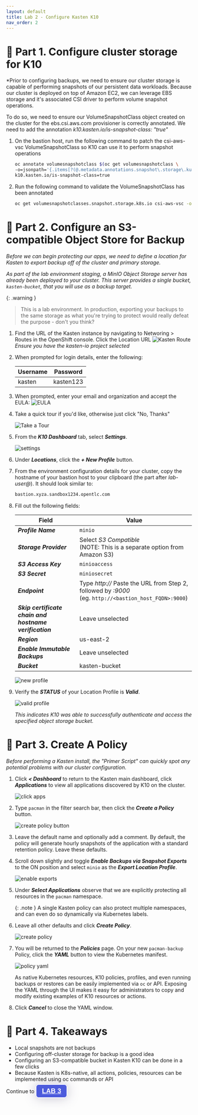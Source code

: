 ```yaml
---
layout: default
title: Lab 2 - Configure Kasten K10
nav_order: 2
---
```


📖 Part 1. Configure cluster storage for K10
======================================
*Prior to configuring backups, we need to ensure our cluster storage is capable of performing snapshots of our persistent data workloads.
Because our cluster is deployed on top of Amazon EC2, we can leverage EBS storage and it's associated CSI driver to perform volume snapshot operations.

To do so, we need to ensure our VolumeSnapshotClass object created on the cluster for the ebs.csi.aws.com provisioner is correctly annotated.  We need to add the annotation
_k10.kasten.io/is-snapshot-class: "true"_

1. On the bastion host, run the following command to patch the csi-aws-vsc VolumeSnapshotClass so K10 can use it to perform snapshot operations

    ```bash
    oc annotate volumesnapshotclass $(oc get volumesnapshotclass \
    -o=jsonpath='{.items[?(@.metadata.annotations.snapshot\.storage\.kubernetes\.io\/is-default-class=="true")].metadata.name}') \
    k10.kasten.io/is-snapshot-class=true
    ```

2. Run the following command to validate the VolumeSnapshotClass has been annotated

    ```bash
    oc get volumesnapshotclasses.snapshot.storage.k8s.io csi-aws-vsc -o yaml
    ```

📖 Part 2. Configure an S3-compatible Object Store for Backup
======================================

*Before we can begin protecting our apps, we need to define a location for Kasten to export backup off of the cluster and primary storage.*

*As part of the lab environment staging, a MinIO Object Storage server has already been deployed to your cluster. This server provides a single bucket, `kasten-bucket`, that you will use as a backup target.*

  {: .warning }
  > This is a lab environment. In production, exporting your backups to the same storage as what you're trying to protect would really defeat the purpose - don't you think?

1.  Find the URL of the Kasten instance by navigating to Networing > Routes in the OpenShift console. Click the Location URL
    ![Kasten Route](./assets/images/kasten_route.png)
    *Ensure you have the kasten-io project selected*

2.  When prompted for login details, enter the following:

      | **Username** | **Password** |
      |---|---|
      | kasten | kasten123 |

3. When prompted, enter your email and organization and accept the EULA:
   ![EULA](./assets/images/eula.png)

4. Take a quick tour if you'd like, otherwise just click "No, Thanks"

    ![Take a Tour](./assets/images/take_a_tour.png)

5.  From the ***K10 Dashboard*** tab, select ***Settings***.

    ![settings](./assets/images/settings.png)

6. Under ***Locations***, click the ***+ New Profile*** button.

7. From the environment configuration details for your cluster, copy the hostname of your bastion host to your clipboard (the part after _lab-user@_). It should look similar to:

    ```bash
    bastion.xyza.sandbox1234.opentlc.com
    ```

5. Fill out the following fields:

    | **Field** | **Value** |
    |---|---|
    | ***Profile Name*** | `minio` |
    | ***Storage Provider*** | Select *S3 Compatible*<br>(NOTE: This is a separate option from Amazon S3) |
    | ***S3 Access Key*** | `minioaccess` |
    | ***S3 Secret*** | `miniosecret` |
    | ***Endpoint*** | Type _http://_ Paste the URL from Step 2, followed by _:9000_<br>(eg. `http://<bastion_host_FQDN>:9000`) |
    | ***Skip certificate chain and hostname verification***| Leave unselected |
    | ***Region*** | us-east-2 |
    | ***Enable Immutable Backups*** | Leave unselected |
    | ***Bucket*** | kasten-bucket |

    ![new profile](./assets/images/new-profile.png)

7. Verify the ***STATUS*** of your Location Profile is ***Valid***.

    ![valid profile](./assets/images/valid-profile.png)

    *This indicates K10 was able to successfully authenticate and access the specified object storage bucket.*

📖 Part 3. Create A Policy
==========================

*Before performing a Kasten install, the "Primer Script" can quickly spot any potential problems with our cluster configuration.*

1. Click ***< Dashboard*** to return to the Kasten main dashboard, click ***Applications*** to view all applications discovered by K10 on the cluster.

    ![click apps](./assets/images/click-apps.png)

2. Type `pacman` in the filter search bar, then click the ***Create a Policy*** button.

    ![create policy button](./assets/images/create-policy-button.png)

3. Leave the default name and optionally add a comment.  By default, the policy will generate hourly snapshots of the application with a standard retention policy. Leave these defaults.

4. Scroll down slightly and toggle ***Enable Backups via Snapshot Exports*** to the ON position and select `minio` as the ***Export Location Profile***.

    ![enable exports](./assets/images/enable-exports.png)

5. Under ***Select Applications*** observe that we are explicitly protecting all resources in the `pacman` namespace.

    {: .note }
    A single Kasten policy can also protect multiple namespaces, and can even do so dynamically via Kubernetes labels.

6. Leave all other defaults and click ***Create Policy***.

    ![create policy](./assets/images/create-policy.png)

7. You will be returned to the ***Policies*** page. On your new `pacman-backup` Policy, click the ***YAML*** button to view the Kubernetes manifest.

    ![policy yaml](./assets/images/policy-yaml.png)

    As native Kubernetes resources, K10 policies, profiles, and even running backups or restores can be easily implemented via `oc` or API. Exposing the YAML through the UI makes it easy for administrators to copy and modify existing examples of K10 resources or actions.

8. Click ***Cancel*** to close the YAML window.


🏁 Part 4. Takeaways
====================

- Local snapshots are not backups
- Configuring off-cluster storage for backup is a good idea
- Configuring an S3-compatible bucket in Kasten K10 can be done in a few clicks
- Because Kasten is K8s-native, all actions, policies, resources can be implemented using oc commands or API

<div>
Continue to 
<a style="z-index:999999;padding:7px 15px;border-width:2px;border-style:solid;border-radius:8px;font-weight:600;font-size:18px;filter:drop-shadow(0px 0px 15px rgba(26, 19, 72, 0.25));font-family:Guardian Sans, Arial, sans-serif;white-space:nowrap;overflow:hidden;text-overflow:ellipsis;cursor:pointer;background:#4C5BDC;border-color:#FFFFFF;color:#FFFFFF" href="./lab3_k10_backup">LAB 3</a>
</div>